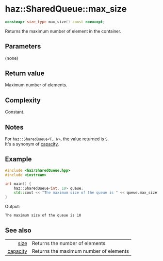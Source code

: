 # **haz::SharedQueue::max_size**

```cpp
constexpr size_type max_size() const noexcept;
```

Returns the maximum number of element in the container. 

## Parameters
(none)

## Return value
Maximum number of elements.

## Complexity
Constant.

## Notes
For `haz::SharedQueue<T, N>`, the value returned is `S`.  
It's a synonym of [capacity](capacity.md).

## Example

```cpp
#include <haz/SharedQueue.hpp>
#include <iostream>

int main() {
    haz::SharedQueue<int, 10> queue;
    std::cout << "The maximum size of the queue is " << queue.max_size() << '\n';
}
```
Output:
```
The maximum size of the queue is 10
```

## See also
|||
| ---:| --- |
| [size](size.md) | Returns the number of elements |
| [capacity](capacity.md) | Returns the maximum number of elements |
